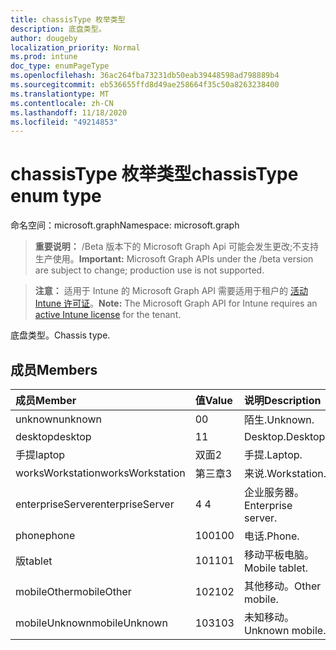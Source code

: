 ```yaml
---
title: chassisType 枚举类型
description: 底盘类型。
author: dougeby
localization_priority: Normal
ms.prod: intune
doc_type: enumPageType
ms.openlocfilehash: 36ac264fba73231db50eab39448598ad798889b4
ms.sourcegitcommit: eb536655ffd8d49ae258664f35c50a8263238400
ms.translationtype: MT
ms.contentlocale: zh-CN
ms.lasthandoff: 11/18/2020
ms.locfileid: "49214853"
---
```

# <a name="chassistype-enum-type"></a><span data-ttu-id="71297-103">chassisType 枚举类型</span><span class="sxs-lookup"><span data-stu-id="71297-103">chassisType enum type</span></span>

<span data-ttu-id="71297-104">命名空间：microsoft.graph</span><span class="sxs-lookup"><span data-stu-id="71297-104">Namespace: microsoft.graph</span></span>

> <span data-ttu-id="71297-105">**重要说明：** /Beta 版本下的 Microsoft Graph Api 可能会发生更改;不支持生产使用。</span><span class="sxs-lookup"><span data-stu-id="71297-105">**Important:** Microsoft Graph APIs under the /beta version are subject to change; production use is not supported.</span></span>

> <span data-ttu-id="71297-106">**注意：** 适用于 Intune 的 Microsoft Graph API 需要适用于租户的 [活动 Intune 许可证](https://go.microsoft.com/fwlink/?linkid=839381)。</span><span class="sxs-lookup"><span data-stu-id="71297-106">**Note:** The Microsoft Graph API for Intune requires an [active Intune license](https://go.microsoft.com/fwlink/?linkid=839381) for the tenant.</span></span>

<span data-ttu-id="71297-107">底盘类型。</span><span class="sxs-lookup"><span data-stu-id="71297-107">Chassis type.</span></span>

## <a name="members"></a><span data-ttu-id="71297-108">成员</span><span class="sxs-lookup"><span data-stu-id="71297-108">Members</span></span>
|<span data-ttu-id="71297-109">成员</span><span class="sxs-lookup"><span data-stu-id="71297-109">Member</span></span>|<span data-ttu-id="71297-110">值</span><span class="sxs-lookup"><span data-stu-id="71297-110">Value</span></span>|<span data-ttu-id="71297-111">说明</span><span class="sxs-lookup"><span data-stu-id="71297-111">Description</span></span>|
|:---|:---|:---|
|<span data-ttu-id="71297-112">unknown</span><span class="sxs-lookup"><span data-stu-id="71297-112">unknown</span></span>|<span data-ttu-id="71297-113">0</span><span class="sxs-lookup"><span data-stu-id="71297-113">0</span></span>|<span data-ttu-id="71297-114">陌生.</span><span class="sxs-lookup"><span data-stu-id="71297-114">Unknown.</span></span>|
|<span data-ttu-id="71297-115">desktop</span><span class="sxs-lookup"><span data-stu-id="71297-115">desktop</span></span>|<span data-ttu-id="71297-116">1</span><span class="sxs-lookup"><span data-stu-id="71297-116">1</span></span>|<span data-ttu-id="71297-117">Desktop.</span><span class="sxs-lookup"><span data-stu-id="71297-117">Desktop.</span></span>|
|<span data-ttu-id="71297-118">手提</span><span class="sxs-lookup"><span data-stu-id="71297-118">laptop</span></span>|<span data-ttu-id="71297-119">双面</span><span class="sxs-lookup"><span data-stu-id="71297-119">2</span></span>|<span data-ttu-id="71297-120">手提.</span><span class="sxs-lookup"><span data-stu-id="71297-120">Laptop.</span></span>|
|<span data-ttu-id="71297-121">worksWorkstation</span><span class="sxs-lookup"><span data-stu-id="71297-121">worksWorkstation</span></span>|<span data-ttu-id="71297-122">第三章</span><span class="sxs-lookup"><span data-stu-id="71297-122">3</span></span>|<span data-ttu-id="71297-123">来说.</span><span class="sxs-lookup"><span data-stu-id="71297-123">Workstation.</span></span>|
|<span data-ttu-id="71297-124">enterpriseServer</span><span class="sxs-lookup"><span data-stu-id="71297-124">enterpriseServer</span></span>|<span data-ttu-id="71297-125">4 </span><span class="sxs-lookup"><span data-stu-id="71297-125">4</span></span>|<span data-ttu-id="71297-126">企业服务器。</span><span class="sxs-lookup"><span data-stu-id="71297-126">Enterprise server.</span></span>|
|<span data-ttu-id="71297-127">phone</span><span class="sxs-lookup"><span data-stu-id="71297-127">phone</span></span>|<span data-ttu-id="71297-128">100</span><span class="sxs-lookup"><span data-stu-id="71297-128">100</span></span>|<span data-ttu-id="71297-129">电话.</span><span class="sxs-lookup"><span data-stu-id="71297-129">Phone.</span></span>|
|<span data-ttu-id="71297-130">版</span><span class="sxs-lookup"><span data-stu-id="71297-130">tablet</span></span>|<span data-ttu-id="71297-131">101</span><span class="sxs-lookup"><span data-stu-id="71297-131">101</span></span>|<span data-ttu-id="71297-132">移动平板电脑。</span><span class="sxs-lookup"><span data-stu-id="71297-132">Mobile tablet.</span></span>|
|<span data-ttu-id="71297-133">mobileOther</span><span class="sxs-lookup"><span data-stu-id="71297-133">mobileOther</span></span>|<span data-ttu-id="71297-134">102</span><span class="sxs-lookup"><span data-stu-id="71297-134">102</span></span>|<span data-ttu-id="71297-135">其他移动。</span><span class="sxs-lookup"><span data-stu-id="71297-135">Other mobile.</span></span>|
|<span data-ttu-id="71297-136">mobileUnknown</span><span class="sxs-lookup"><span data-stu-id="71297-136">mobileUnknown</span></span>|<span data-ttu-id="71297-137">103</span><span class="sxs-lookup"><span data-stu-id="71297-137">103</span></span>|<span data-ttu-id="71297-138">未知移动。</span><span class="sxs-lookup"><span data-stu-id="71297-138">Unknown mobile.</span></span>|




